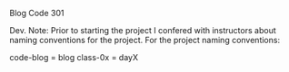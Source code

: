 Blog Code 301

Dev. Note: Prior to starting the project I confered with instructors about naming conventions for the project. For the project naming conventions:

code-blog = blog class-0x = dayX

